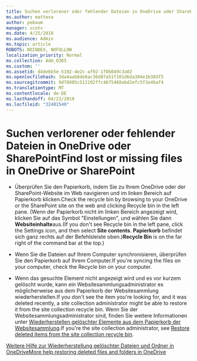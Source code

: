 ```yaml
---
title: Suchen verlorener oder fehlender Dateien in OneDrive oder SharePoint
ms.author: matteva
author: pebaum
manager: scotv
ms.date: 4/25/2018
ms.audience: Admin
ms.topic: article
ROBOTS: NOINDEX, NOFOLLOW
localization_priority: Normal
ms.collection: Adm_O365
ms.custom: ''
ms.assetid: d4de6b5e-5102-4e2c-af92-1f8b049c3a02
ms.openlocfilehash: 3da4aab8de8ac36d87a51f101d6da304e1b383f5
ms.sourcegitcommit: 9d78905c512192ffc4675468abd2efc5f2e4baf4
ms.translationtype: MT
ms.contentlocale: de-DE
ms.lasthandoff: 04/23/2019
ms.locfileid: "32401540"
---
```

# <a name="find-lost-or-missing-files-in-onedrive-or-sharepoint"></a><span data-ttu-id="35862-102">Suchen verlorener oder fehlender Dateien in OneDrive oder SharePoint</span><span class="sxs-lookup"><span data-stu-id="35862-102">Find lost or missing files in OneDrive or SharePoint</span></span>

- <span data-ttu-id="35862-103">Überprüfen Sie den Papierkorb, indem Sie zu Ihrem OneDrive oder der SharePoint-Website im Web navigieren und im linken Bereich auf Papierkorb klicken.</span><span class="sxs-lookup"><span data-stu-id="35862-103">Check the recycle bin by browsing to your OneDrive or the SharePoint site on the web and clicking Recycle bin in the left pane.</span></span> <span data-ttu-id="35862-104">(Wenn der Papierkorb nicht im linken Bereich angezeigt wird, klicken Sie auf das Symbol "Einstellungen", und wählen Sie dann **Websiteinhalte**aus.</span><span class="sxs-lookup"><span data-stu-id="35862-104">(If you don't see Recycle bin in the left pane, click the Settings icon, and then select **Site contents**.</span></span> <span data-ttu-id="35862-105">**Papierkorb** befindet sich ganz rechts auf der Befehlsleiste oben.)</span><span class="sxs-lookup"><span data-stu-id="35862-105">**Recycle Bin** is on the far right of the command bar at the top.)</span></span> 
    
- <span data-ttu-id="35862-106">Wenn Sie die Dateien auf Ihrem Computer synchronisieren, überprüfen Sie den Papierkorb auf Ihrem Computer.</span><span class="sxs-lookup"><span data-stu-id="35862-106">If you're syncing the files on your computer, check the Recycle bin on your computer.</span></span> 
    
- <span data-ttu-id="35862-107">Wenn das gesuchte Element nicht angezeigt wird und es vor kurzem gelöscht wurde, kann ein Websitesammlungsadministrator es möglicherweise aus dem Papierkorb der Websitesammlung wiederherstellen.</span><span class="sxs-lookup"><span data-stu-id="35862-107">If you don't see the item you're looking for, and it was deleted recently, a site collection administrator might be able to restore it from the site collection recycle bin.</span></span> <span data-ttu-id="35862-108">Wenn Sie der Websitesammlungsadministrator sind, finden Sie weitere Informationen unter [Wiederherstellen gelöschter Elemente aus dem Papierkorb der Websitesammlung](https://go.microsoft.com/fwlink/?linkid=866439).</span><span class="sxs-lookup"><span data-stu-id="35862-108">If you're the site collection administrator, see [Restore deleted items from the site collection recycle bin](https://go.microsoft.com/fwlink/?linkid=866439).</span></span>
    
[<span data-ttu-id="35862-109">Weitere Hilfe zur Wiederherstellung gelöschter Dateien und Ordner in OneDrive</span><span class="sxs-lookup"><span data-stu-id="35862-109">More help restoring deleted files and folders in OneDrive</span></span>](https://go.microsoft.com/fwlink/?linkid=872872)
  

